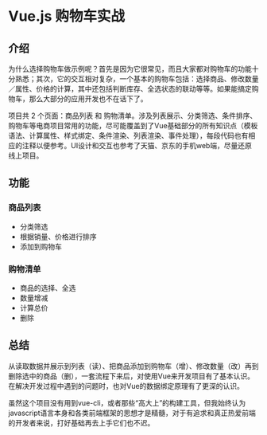 
# Vue.js 购物车实战

## 介绍

为什么选择购物车做示例呢？首先是因为它很常见，而且大家都对购物车的功能十分熟悉；其次，它的交互相对复杂，一个基本的购物车包括：选择商品、修改数量／属性、价格的计算，其中还包括判断库存、全选状态的联动等等。如果能搞定购物车，那么大部分的应用开发也不在话下了。

项目共 2 个页面：商品列表 和 购物清单。涉及列表展示、分类筛选、条件排序、购物车等电商项目常用的功能，尽可能覆盖到了Vue基础部分的所有知识点（模板语法、计算属性、样式绑定、条件渲染、列表渲染、事件处理），每段代码也有相应的注释以便参考。UI设计和交互也参考了天猫、京东的手机web端，尽量还原线上项目。


## 功能

### 商品列表

- 分类筛选
- 根据销量、价格进行排序
- 添加到购物车

### 购物清单

- 商品的选择、全选
- 数量增减
- 计算总价
- 删除

## 总结

从读取数据并展示到列表（读）、把商品添加到购物车（增）、修改数量（改）再到删除选中的商品（删），一套流程下来后，对使用Vue来开发项目有了基本认识。在解决开发过程中遇到的问题时，也对Vue的数据绑定原理有了更深的认识。

虽然这个项目没有用到vue-cli，或者那些“高大上”的构建工具，但我始终认为javascript语言本身和各类前端框架的思想才是精髓，对于有追求和真正热爱前端的开发者来说，打好基础再去上手它们也不迟。

